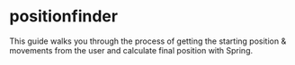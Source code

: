 # positionfinder
This guide walks you through the process of getting the starting position &amp; movements from the user and calculate final position with Spring.
